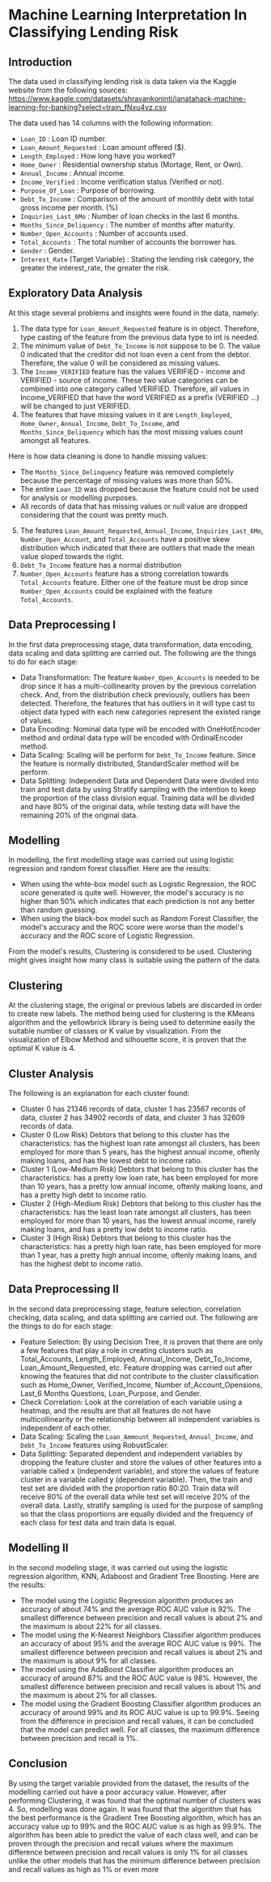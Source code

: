 # Machine Learning Interpretation In Classifying Lending Risk

## Introduction
The data used in classifying lending risk is data taken via the Kaggle website from the following sources: https://www.kaggle.com/datasets/shravankoninti/janatahack-machine-learning-for-banking?select=train_fNxu4vz.csv

The data used has 14 columns with the following information:
- `Loan_ID` : Loan ID number.
- `Loan_Amount_Requested` : Loan amount offered ($).
- `Length_Employed` : How long have you worked?
- `Home_Owner` : Residential ownership status (Mortage, Rent, or Own).
- `Annual_Income` : Annual income.
- `Income_Verified` : Income verification status (Verified or not).
- `Purpose_Of_Loan` : Purpose of borrowing.
- `Debt_To_Income` : Comparison of the amount of monthly debt with total gross income per month. (%)
- `Inquiries_Last_6Mo` : Number of loan checks in the last 6 months.
- `Months_Since_Deliquency` : The number of months after maturity.
- `Number_Open_Accounts` : Number of accounts used.
- `Total_Accounts` : The total number of accounts the borrower has.
- `Gender` : Gender.
- `Interest_Rate` (Target Variable) : Stating the lending risk category, the greater the interest_rate, the greater the risk.

## Exploratory Data Analysis
At this stage several problems and insights were found in the data, namely:
1. The data type for `Loan_Amount_Requested` feature is in object. Therefore, type casting of the feature from the previous data type to int is needed.
2. The minimum value of `Debt_To_Income` is not suppose to be 0. The value 0 indicated that the creditor did not loan even a cent from the debtor. Therefore, the value 0 will be considered as missing values.
3. The `Income_VERIFIED` feature has the values ​​VERIFIED - income and VERIFIED - source of income. These two value categories can be combined into one category called VERIFIED. Therefore, all values ​​in Income_VERIFIED that have the word VERIFIED as a prefix (VERIFIED ...) will be changed to just VERIFIED.
4. The features that have missing values in it are `Length_Employed`, `Home_Owner`, `Annual_Income`, `Debt_To_Income`, and `Months_Since_Deliquency` which has the most missing values count amongst all features.
   
Here is how data cleaning is done to handle missing values:
- The `Months_Since_Delinquency` feature was removed completely because the percentage of missing values ​​was more than 50%.
- The entire `Loan_ID` was dropped because the feature could not be used for analysis or modelling purposes.
- All records of data that has missing values or null value are dropped considering that the count was pretty much.

5. The features `Loan_Amount_Requested`, `Annual_Income`, `Inquiries_Last_6Mo`, `Number_Open_Account`, and `Total_Accounts` have a positive skew distribution which indicated that there are outliers that made the mean value sloped towards the right.
6. `Debt_To_Income` feature has a normal distribution
7. `Number_Open_Accounts` feature has a strong correlation towards `Total_Accounts` feature. Either one of the feature must be drop since `Number_Open_Accounts` could be explained with the feature `Total_Accounts`.

## Data Preprocessing I
In the first data preprocessing stage, data transformation, data encoding, data scaling and data splitting are carried out. The following are the things to do for each stage:
- Data Transformation: The feature `Number_Open_Accounts` is needed to be drop since it has a multi-collinearity proven by the previous correlation check. And, from the distribution check previously, outliers has been detected. Therefore, the features that has outliers in it will type cast to object data typed with each new categories represent the existed range of values.
- Data Encoding: Nominal data type will be encoded with OneHotEncoder method and ordinal data type will be encoded with OrdinalEncoder method.
- Data Scaling: Scaling will be perform for `Debt_To_Income` feature. Since the feature is normally distributed, StandardScaler method will be perform.
- Data Splitting: Independent Data and Dependent Data were divided into train and test data by using Stratify sampling with the intention to keep the proportion of the class division equal. Training data will be divided and have 80% of the original data, while testing data will have the remaining 20% of the original data.

## Modelling
In modelling, the first modelling stage was carried out using logistic regression and random forest classifier. Here are the results:
- When using the whte-box model such as Logistic Regression, the ROC score generated is quite well. However, the model's accuracy is no higher than 50% which indicates that each prediction is not any better than random guessing.
- When using the black-box model such as Random Forest Classifier, the model's accuracy and the ROC score were worse than the model's accuracy and the ROC score of Logistic Regression.
  
From the model's results, Clustering is considered to be used. Clustering might gives insight how many class is suitable using the pattern of the data.

## Clustering
At the clustering stage, the original or previous labels are discarded in order to create new labels. The method being used for clustering is the KMeans algorithm and the yellowbrick library is being used to determine easily the suitable number of classes or K value by visualization. From the visualization of Elbow Method and silhouette score, it is proven that the optimal K value is 4.

## Cluster Analysis
The following is an explanation for each cluster found:
- Cluster 0 has 21346 records of data, cluster 1 has 23567 records of data, cluster 2 has 34902 records of data, and cluster 3 has 32609 records of data.
- Cluster 0 (Low Risk) Debtors that belong to this cluster has the characteristics: has the highest loan rate amongst all clusters, has been employed for more than 5 years, has the highest annual income, oftenly making loans, and has the lowest debt to income ratio.
- Cluster 1 (Low-Medium Risk) Debtors that belong to this cluster has the characteristics: has a pretty low loan rate, has been employed for more than 10 years, has a pretty low annual income, oftenly making loans, and has a pretty high debt to income ratio.
- Cluster 2 (High-Medium Risk) Debtors that belong to this cluster has the characteristics: has the least loan rate amongst all clusters, has been employed for more than 10 years, has the lowest annual income, rarely making loans, and has a pretty low debt to income ratio.
- Cluster 3 (High Risk) Debtors that belong to this cluster has the characteristics: has a pretty high loan rate, has been employed for more than 1 year, has a pretty high annual income, oftenly making loans, and has the highest debt to income ratio.

## Data Preprocessing II
In the second data preprocessing stage, feature selection, correlation checking, data scaling, and data splitting are carried out. The following are the things to do for each stage:
- Feature Selection: By using Decision Tree, it is proven that there are only a few features that play a role in creating clusters such as Total_Accounts, Length_Employed, Annual_Income, Debt_To_Income, Loan_Amount_Requested, etc. Feature dropping was carried out after knowing the features that did not contribute to the cluster classification such as Home_Owner, Verified_Income, Number of_Account_Opensions, Last_6 Months Questions, Loan_Purpose, and Gender.
- Check Correlation: Look at the correlation of each variable using a heatmap, and the results are that all features do not have multicollinearity or the relationship between all independent variables is independent of each other.
- Data Scaling: Scaling the `Loan_Ammount_Requested`, `Annual_Income`, and `Debt_To_Income` features using RobustScaler.
- Data Splitting: Separated dependent and independent variables by dropping the feature cluster and store the values of other features into a variable called x (independent variable), and store the values of feature cluster in a variable called y (dependent variable). Then, the train and test set are divided with the proportion ratio 80:20. Train data will receive 80% of the overall data while test set will receive 20% of the overall data. Lastly, stratify sampling is used for the purpose of sampling so that the class proportions are equally divided and the frequency of each class for test data and train data is equal.

## Modelling II
In the second modeling stage, it was carried out using the logistic regression algorithm, KNN, Adaboost and Gradient Tree Boosting. Here are the results:
- The model using the Logistic Regression algorithm produces an accuracy of about 74% and the average ROC AUC value is 92%. The smallest difference between precision and recall values ​​is about 2% and the maximum is about 22% for all classes. 
- The model using the K-Nearest Neighbors Classifier algorithm produces an accuracy of about 95% and the average ROC AUC value is 99%. The smallest difference between precision and recall values ​​is about 2% and the maximum is about 9% for all classes.
- The model using the AdaBoost Classifier algorithm produces an accuracy of around 87% and the ROC AUC value is 98%. However, the smallest difference between precision and recall values ​​is about 1% and the maximum is about 2% for all classes.
- The model using the Gradient Boosting Classifier algorithm produces an accuracy of around 99% and its ROC AUC value is up to 99.9%. Seeing from the difference in precision and recall values, it can be concluded that the model can predict well. For all classes, the maximum difference between precision and recall is 1%.

## Conclusion
By using the target variable provided from the dataset, the results of the modelling carried out have a poor accuracy value. However, after performing Clustering, it was found that the optimal number of clusters was 4. So, modelling was done again. It was found that the algorithm that has the best performance is the Gradient Tree Boosting algorithm, which has an accuracy value up to 99% and the ROC AUC value is as high as 99.9%. The algorithm has been able to predict the value of each class well, and can be proven through the precision and recall values ​​where the maximum difference between precision and recall values ​​is only 1% for all classes unlike the other models that has the minimum difference between precision and recall values as high as 1% or even more



